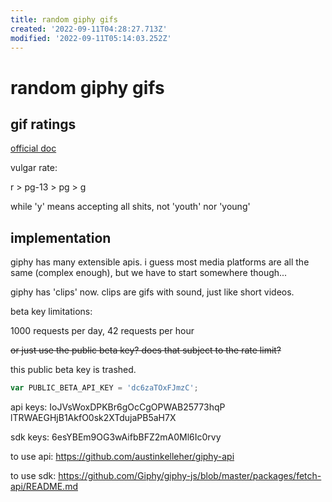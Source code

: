 ```yaml
---
title: random giphy gifs
created: '2022-09-11T04:28:27.713Z'
modified: '2022-09-11T05:14:03.252Z'
---
```


# random giphy gifs

## gif ratings

[official doc](https://support.giphy.com/hc/en-us/articles/360058840971-Content-Rating)

vulgar rate:

r > pg-13 > pg > g

while 'y' means accepting all shits, not 'youth' nor 'young'

## implementation

giphy has many extensible apis. i guess most media platforms are all the same (complex enough), but we have to start somewhere though...

giphy has 'clips' now. clips are gifs with sound, just like short videos.

beta key limitations:

1000 requests per day, 42 requests per hour

~~or just use the public beta key? does that subject to the rate limit?~~

this public beta key is trashed.

```javascript
var PUBLIC_BETA_API_KEY = 'dc6zaTOxFJmzC';
```

api keys:
IoJVsWoxDPKBr6gOcCgOPWAB25773hqP
lTRWAEGHjB1AkfO0sk2XTdujaPB5aH7X

sdk keys:
6esYBEm9OG3wAifbBFZ2mA0Ml6Ic0rvy

to use api:
https://github.com/austinkelleher/giphy-api

to use sdk:
https://github.com/Giphy/giphy-js/blob/master/packages/fetch-api/README.md
